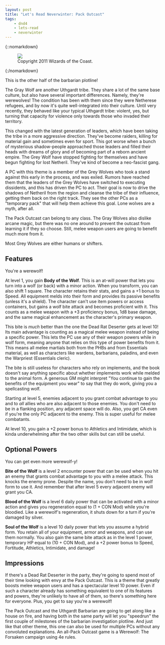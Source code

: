 ```yaml
---
layout: post
title: "Let's Read Neverwinter: Pack Outcast"
tags:
    - dnd4
    - lets-read
    - neverwinter
---
```


{::nomarkdown}
<figure class="center">
  <img src="{{ "/assets/wir-neverwinter-pack-outcast.png" | absolute_url }}"/>
  <figcaption>
    Copyright 2011 Wizards of the Coast.
  </figcaption>
</figure>
{:/nomarkdown}

This is the other half of the barbarian plotline!

The Gray Wolf are another Uthgardt tribe. They share a lot of the same base
culture, but also have several important differences. Namely, they're
werewolves! The condition has been with them since they were Netherese refugees,
and by now it's quite well-integrated into their culture. Until very recently,
they behaved like your typical Uthgardt tribe: violent, yes, but turning that
capacity for violence only towards those who invaded their territory.

This changed with the latest generation of leaders, which have been taking the
tribe in a more aggressive direction. They've become raiders, killing for
material gain and sometimes even for sport. This got worse when a bunch of
mysterious shadow-people approached those leaders and filled their heads with
dreams of glory and of becoming part of a reborn ancient empire. The Grey Wolf
have stopped fighting for themselves and have begun fighting for lost
Netheril. They've kind of become a neo-fascist gang.

A PC with this theme is a member of the Grey Wolves who took a stand against
this early in the process, and was exiled. Rumors have reached them that the
leaders of the Grey Wolves have switched to executing dissidents, and this has
driven the PC to act. Their goal is now to drive the shadows of Netheril from
the region and cleanse the tribe of their influence, getting them back on the
right track. They see the other PCs as a "temporary pack" that will help them
achieve this goal. Lone wolves are a myth, after all.

The Pack Outcast can belong to any class. The Gray Wolves also dislike arcane
magic, but there was no one around to prevent the outcast from learning it if
they so choose. Still, melee weapon users are going to benefit much more from
it.

Most Grey Wolves are either humans or shifters.

## Features

You're a werewolf!

At level 1, you gain **Body of the Wolf**. This is an at-will power that lets
you turn into a wolf (or back) with a minor action. When you transform, you can
also shift 1 square. The character retains their stats, and gains a +1 bonus to
Speed. All equipment melds into their form and provides its passive benefits
(unless it's a shield). The character can't use item powers or access
containers, but gains a wolf bite attack and becomes proficient with it. This
counts as a melee weapon with a +3 proficiency bonus, 1d8 base damage, and the
same magical enhancement as the character's primary weapon.

This bite is _much_ better than the one the Dead Rat Deserter gets at level 10!
Its main advantage is counting as a magical melee weapon instead of being a
specific power. This lets the PC use any of their weapon powers while in wolf
form, meaning anyone that relies on this type of power benefits from it. This
means all melee martials both from the PHBs and from Essentials material, as
well as characters like wardens, barbarians, paladins, and even the Warpriest
(Essentials cleric).

The bite is still useless for characters who rely on implements, and the book
doesn't say anything specific about whether implements work while melded to the
animal form. A generous GM might interpret "You continue to gain the benefits of
the equipment you wear" to say that they do work, giving you a spellcasting
wolf.

Starting at level 5, enemies adjacent to you grant combat advantage to you and
to _all_ allies who are also adjacent to those enemies. You don't need to be in
a flanking position, any adjacent space will do. Also, you get CA even if you're
the only PC adjacent to the enemy. This is super useful for melee combatants.

At level 10, you gain a +2 power bonus to Athletics and Intimidate, which is
kinda underwhelming after the two other skills but can still be useful.

## Optional Powers

You can get even more werewolf-y!

**Bite of the Wolf** is a level 2 encounter power that can be used when you hit
an enemy that grants combat advantage to you with a melee attack. This knocks
the enemy prone. Despite the name, you don't need to be in wolf form to use
it. And remember that after level 5 every adjacent enemy will grant you CA.

**Blood of the Wolf** is a level 6 daily power that can be activated with a
minor action and gives you regeneration equal to (1 + CON Mod) while you're
bloodied. Like a werewolf's regeneration, it shuts down for a turn if you're
damaged by silver.

**Soul of the Wolf** is a level 10 daily power that lets you assume a hybrid
form. You retain all of your equipment, armor and weapons, and can use them
normally. You also gain the same bite attack as in the level 1 power, temporary
HP equal to (10 + CON Mod), and a +2 power bonus to Speed, Fortitude, Athletics,
Intimidate, and damage!

## Impressions

If there's a Dead Rat Deserter in the party, they're going to spend most of
their time looking with envy at the Pack Outcast. This is a theme that greatly
boosts melee weapon users and has a spectacular level 10 power. Even if such a
character already has something equivalent to one of its features and powers,
they're unlikely to have all of them, so there's something here for
everyone. Plus, you get to say you're a werewolf!

The Pack Outcast and the Uthgardt Barbarian are going to get along like a house
on fire, and having both in the same party will let you "speedrun" the first
couple of milestones of the barbarian investigation plotline. And just like that
other theme, this one can also be used for multiple PCs without any convoluted
explanations. An all-Pack Outcast game is a Werewolf: The Forsaken campaign
using 4e rules.
